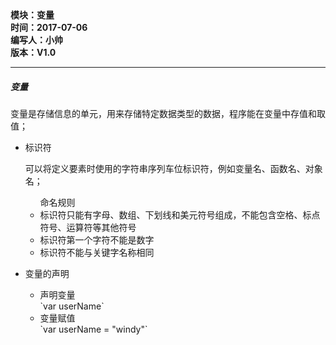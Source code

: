 <!DOCTYPE html>
<html xmlns="http://www.w3.org/1999/xhtml">
<head>
<meta http-equiv="Content-Type" content="text/html; charset=utf-8"/>
    <title>html5中使用CSS的方法</title>
</head>
<body>
    <div>
		<strong>
			模块：变量<br/>
			时间：2017-07-06<br/>
			编写人：小帅<br/>
			版本：V1.0						
		</strong>
	</div>	
    <hr/>	
	<div>
		<h5>变量</h5>
		<p>
			变量是存储信息的单元，用来存储特定数据类型的数据，程序能在变量中存值和取值；
		</p>
		<ul>
			<li>标识符</li>
				<p>
				可以将定义要素时使用的字符串序列车位标识符，例如变量名、函数名、对象名；
				<ul>命名规则
					<li>标识符只能有字母、数组、下划线和美元符号组成，不能包含空格、标点符号、运算符等其他符号</li>
					<li>标识符第一个字符不能是数字</li>
					<li>标识符不能与关键字名称相同</li>
				</ul>
				</p>
			<li>变量的声明</li>
			<ul>
				<li>声明变量</li>
				`var userName`
				<li>变量赋值</li>
				`var userName = "windy"`
			</ul>			
		</ul>
	</div>
</body>
</html>